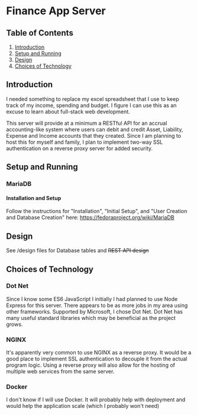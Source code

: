 # Finance App Server

## Table of Contents

  1. [Introduction](#introduction)
  2. [Setup and Running](#setup-and-running)
  3. [Design](#design)
  4. [Choices of Technology](#choices-of-technology)

## Introduction
I needed something to replace my excel spreadsheet that I use to keep track of my income, spending and budget. I figure I can use this as an excuse to 
learn about full-stack web development. 

This server will provide at a minimum a RESTful API for an accrual accounting-like system where users can debit and credit Asset, Liability, Expense and Income accounts that they created. Since I am planning to host this for myself and family, I plan to implement two-way SSL authentication on a reverse proxy server for added security.

## Setup and Running
### MariaDB
#### Installation and Setup
  Follow the instructions for "Installation", "Initial Setup", and "User Creation and Database Creation" here: https://fedoraproject.org/wiki/MariaDB

## Design
  See /design files for Database tables and ~~REST API design~~

## Choices of Technology

### Dot Net

Since I know some ES6 JavaScript I initially I had planned to use Node Express for this server. There appears to be as more jobs in my area using other frameworks.
Supported by Microsoft, I chose Dot Net. Dot Net has many useful standard libraries which may be beneficial as the project grows.

### NGINX
It's apparently very common to use NGINX as a reverse proxy. It would be a good place to implement SSL authentication to decouple it from the actual program logic.
Using a reverse proxy will also allow for the hosting of multiple web services from the same server.

### Docker
I don't know if I will use Docker. It will probably help with deployment and would help the application scale (which I probably won't need)

